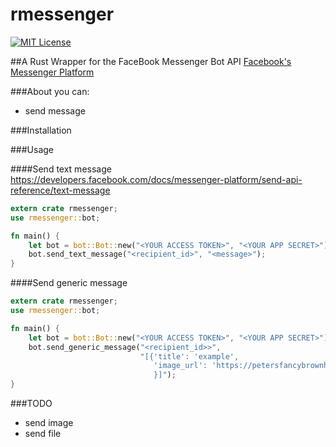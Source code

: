 # rmessenger
[![MIT License](http://img.shields.io/badge/license-MIT-blue.svg?style=flat)](LICENSE)  

##A Rust Wrapper for the FaceBook Messenger Bot API
[Facebook's Messenger Platform](https://developers.facebook.com/docs/messenger-platform)

###About
you can:
- send message

###Installation

###Usage

####Send text message
https://developers.facebook.com/docs/messenger-platform/send-api-reference/text-message

```rust
extern crate rmessenger;
use rmessenger::bot;

fn main() {
    let bot = bot::Bot::new("<YOUR ACCESS TOKEN>", "<YOUR APP SECRET>");
    bot.send_text_message("<recipient_id>", "<message>");
}
````

####Send generic message

```rust
extern crate rmessenger;
use rmessenger::bot;

fn main() {
    let bot = bot::Bot::new("<YOUR ACCESS TOKEN>", "<YOUR APP SECRET>");
    bot.send_generic_message("<recipient_id>>",
                             "[{'title': 'example',
                                'image_url': 'https://petersfancybrownhats.com/company_image.png'
                                }]");
}
````

###TODO
- send image
- send file
